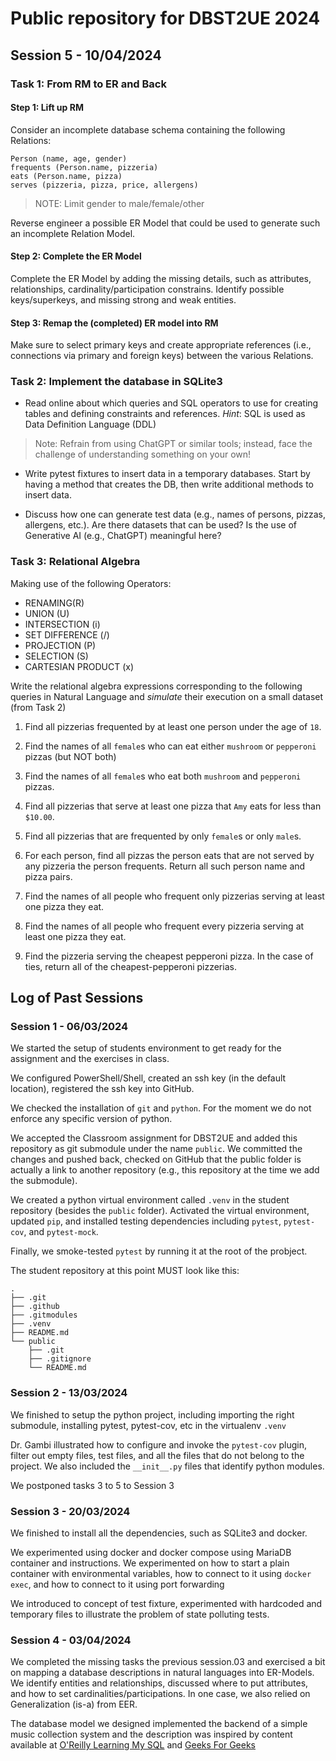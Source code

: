 # Public repository for DBST2UE 2024

## Session 5 - 10/04/2024

### Task 1: From RM to ER and Back

#### Step 1: Lift up RM
Consider an incomplete database schema containing the following Relations:

```
Person (name, age, gender)
frequents (Person.name, pizzeria)
eats (Person.name, pizza) 
serves (pizzeria, pizza, price, allergens)
```

> NOTE: Limit gender to male/female/other

Reverse engineer a possible ER Model that could be used to generate such an incomplete Relation Model.

#### Step 2: Complete the ER Model
Complete the ER Model by adding the missing details, such as attributes, relationships, cardinality/participation constrains. Identify possible keys/superkeys, and missing strong and weak entities.

#### Step 3: Remap the (completed) ER model into RM
Make sure to select primary keys and create appropriate references (i.e., connections via primary and foreign keys) between the various Relations.

### Task 2: Implement the database in SQLite3

- Read online about which queries and SQL operators to use for creating tables and defining constraints and references.
_Hint_: SQL is used as Data Definition Language (DDL)

> Note: Refrain from using ChatGPT or similar tools; instead, face the challenge of understanding something on your own!

- Write pytest fixtures to insert data in a temporary databases. Start by having a method that creates the DB, then write additional methods to insert data.

- Discuss how one can generate test data (e.g., names of persons, pizzas, allergens, etc.). Are there datasets that can be used? Is the use of Generative AI (e.g., ChatGPT) meaningful here?

### Task 3: Relational Algebra
Making use of the following Operators:

- RENAMING(R)
- UNION (U)
- INTERSECTION (i)
- SET DIFFERENCE (/)
- PROJECTION (P)
- SELECTION (S)
- CARTESIAN PRODUCT (x)

Write the relational algebra expressions corresponding to the following queries in Natural Language and *simulate* their execution on a small dataset (from Task 2)

1. Find all pizzerias frequented by at least one person under the age of `18`.

2. Find the names of all `female`s who can eat either `mushroom` or `pepperoni` pizzas (but NOT both)

3. Find the names of all `female`s who eat both `mushroom` and `pepperoni` pizzas.

4. Find all pizzerias that serve at least one pizza that `Amy` eats for less than `$10.00`.

5. Find all pizzerias that are frequented by only `female`s or only `male`s.

6. For each person, find all pizzas the person eats that are not served by any pizzeria the person frequents. Return all such person name and pizza pairs.

7. Find the names of all people who frequent only pizzerias serving at least one pizza they eat.

8. Find the names of all people who frequent every pizzeria serving at least one pizza they eat.

9. Find the pizzeria serving the cheapest pepperoni pizza. In the case of ties, return all of the cheapest-pepperoni pizzerias.

## Log of Past Sessions

### Session 1 - 06/03/2024

We started the setup of students environment to get ready for the assignment and the exercises in class.

We configured PowerShell/Shell, created an ssh key (in the default location), registered the ssh key into GitHub. 

We checked the installation of `git` and `python`. For the moment we do not enforce any specific version of python.

We accepted the Classroom assignment for DBST2UE and added this repository as git submodule under the name `public`. We committed the changes and pushed back, checked on GitHub that the public folder is actually a link to another repository (e.g., this repository at the time we add the submodule).

We created a python virtual environment called `.venv` in the student repository (besides the `public` folder). Activated the virtual environment, updated `pip`, and installed testing dependencies including `pytest`, `pytest-cov`, and `pytest-mock`. 

Finally, we smoke-tested `pytest` by running it at the root of the probject.

The student repository at this point MUST look like this:

```
.
├── .git
├── .github
├── .gitmodules
├── .venv
├── README.md
└── public
    ├── .git
    ├── .gitignore
    └── README.md
```



### Session 2 - 13/03/2024

We finished to setup the python project, including importing the right submodule, installing pytest, pytest-cov, etc in the virtualenv `.venv`

Dr. Gambi illustrated how to configure and invoke the `pytest-cov` plugin, filter out empty files, test files, and all the files that do not belong to the project. We also included the `__init__.py` files that identify python modules.

We postponed tasks 3 to 5 to Session 3

### Session 3 - 20/03/2024

We finished to install all the dependencies, such as SQLite3 and docker. 

We experimented using docker and docker compose using MariaDB container and instructions. We experimented on how to start a plain container with environmental variables, how to connect to it using `docker exec`, and how to connect to it using port forwarding

We introduced to concept of test fixture, experimented with hardcoded and temporary files to illustrate the problem of state polluting tests.

### Session 4 - 03/04/2024

We completed the missing tasks the previous session.03 and exercised a bit on mapping a database descriptions in natural languages into ER-Models. We identify entities and relationships, discussed where to put attributes, and how to set cardinalities/participations. In one case, we also relied on Generalization (is-a) from EER.

The database model we designed implemented the backend of a simple music collection system and the description was inspired by content available at [O'Reilly Learning My SQL](https://www.oreilly.com/library/view/learning-mysql/0596008643/ch04s04.html) and [Geeks For Geeks](https://www.geeksforgeeks.org/how-to-design-a-database-for-music-streaming-app/)
